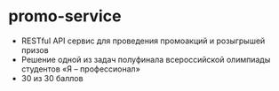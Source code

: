 # promo-service
* RESTful API сервис для проведения промоакций и розыгрышей призов 
* Решение одной из задач полуфинала всероссийской олимпиады студентов «Я – профессионал» 
* 30 из 30 баллов
